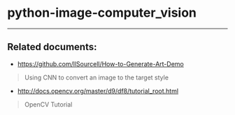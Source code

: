 # python-image-computer_vision
***
## Related documents:
* https://github.com/llSourcell/How-to-Generate-Art-Demo
> Using CNN to convert an image to the target style
* http://docs.opencv.org/master/d9/df8/tutorial_root.html
> OpenCV Tutorial
